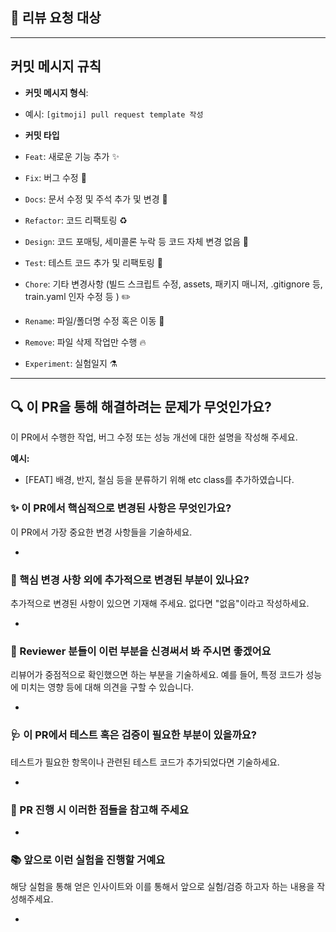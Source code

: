 ## 👥 리뷰 요청 대상
--- 

## 커밋 메시지 규칙

- **커밋 메시지 형식**:  
- 예시: `[gitmoji] pull request template 작성`

- **커밋 타입**
- `Feat`: 새로운 기능 추가 ✨ 
- `Fix`: 버그 수정 🐛
- `Docs`: 문서 수정 및 주석 추가 및 변경 📝
- `Refactor`: 코드 리팩토링 ♻️
- `Design`: 코드 포매팅, 세미콜론 누락 등 코드 자체 변경 없음 🎨
- `Test`: 테스트 코드 추가 및 리팩토링 🧪
- `Chore`: 기타 변경사항 (빌드 스크립트 수정, assets, 패키지 매니저, .gitignore 등, train.yaml 인자 수정 등 ) ✏️
- `Rename`: 파일/폴더명 수정 혹은 이동 🚚
- `Remove`: 파일 삭제 작업만 수행 🔥
- `Experiment`: 실험일지 ⚗️

---

## 🔍️ 이 PR을 통해 해결하려는 문제가 무엇인가요?
이 PR에서 수행한 작업, 버그 수정 또는 성능 개선에 대한 설명을 작성해 주세요.

**예시:**
- [FEAT] 배경, 반지, 철심 등을 분류하기 위해 etc class를 추가하였습니다. 

### ✨ 이 PR에서 핵심적으로 변경된 사항은 무엇인가요?
이 PR에서 가장 중요한 변경 사항들을 기술하세요.

- 

### 🔖 핵심 변경 사항 외에 추가적으로 변경된 부분이 있나요?
추가적으로 변경된 사항이 있으면 기재해 주세요. 없다면 "없음"이라고 작성하세요.

- 

### 🙏 Reviewer 분들이 이런 부분을 신경써서 봐 주시면 좋겠어요
리뷰어가 중점적으로 확인했으면 하는 부분을 기술하세요. 예를 들어, 특정 코드가 성능에 미치는 영향 등에 대해 의견을 구할 수 있습니다.

- 

### 🩺 이 PR에서 테스트 혹은 검증이 필요한 부분이 있을까요?
테스트가 필요한 항목이나 관련된 테스트 코드가 추가되었다면 기술하세요.

- 

### 📌 PR 진행 시 이러한 점들을 참고해 주세요
- 

### 📚 앞으로 이런 실험을 진행할 거예요
해당 실험을 통해 얻은 인사이트와 이를 통해서 앞으로 실험/검증 하고자 하는 내용을 작성해주세요.

- 
